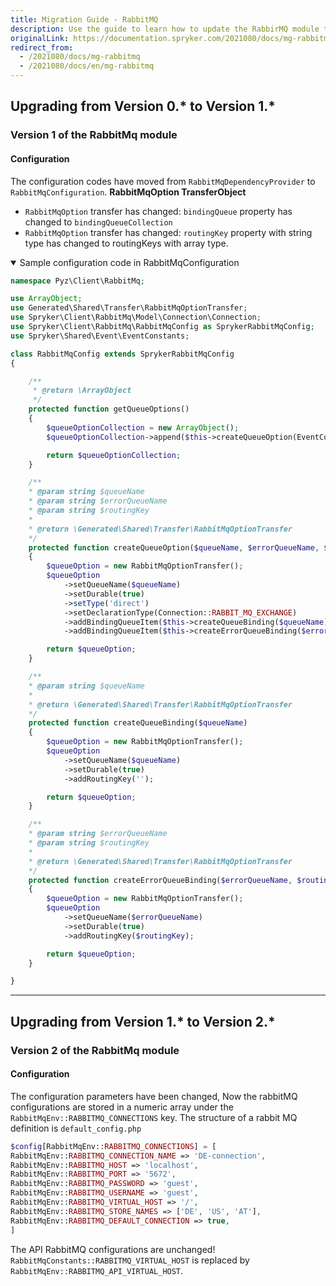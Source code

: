 ```yaml
---
title: Migration Guide - RabbitMQ
description: Use the guide to learn how to update the RabbirMQ module to a newer version.
originalLink: https://documentation.spryker.com/2021080/docs/mg-rabbitmq
redirect_from:
  - /2021080/docs/mg-rabbitmq
  - /2021080/docs/en/mg-rabbitmq
---
```


## Upgrading from Version 0.* to Version 1.*

### Version 1 of the RabbitMq module 

#### Configuration
The configuration codes have moved from `RabbitMqDependencyProvider` to `RabbitMqConfiguration`.
**RabbitMqOption TransferObject**
* `RabbitMqOption` transfer has changed: 
`bindingQueue` property has changed to `bindingQueueCollection`
* `RabbitMqOption` transfer has changed: 
`routingKey` property with string type has changed to routingKeys with array type.

<details open>
<summary>Sample configuration code in RabbitMqConfiguration</summary>

```php
namespace Pyz\Client\RabbitMq;

use ArrayObject;
use Generated\Shared\Transfer\RabbitMqOptionTransfer;
use Spryker\Client\RabbitMq\Model\Connection\Connection;
use Spryker\Client\RabbitMq\RabbitMqConfig as SprykerRabbitMqConfig;
use Spryker\Shared\Event\EventConstants;

class RabbitMqConfig extends SprykerRabbitMqConfig
{

    /**
     * @return \ArrayObject
     */
    protected function getQueueOptions()
    {
        $queueOptionCollection = new ArrayObject();
        $queueOptionCollection->append($this->createQueueOption(EventConstants::EVENT_QUEUE, EventConstants::EVENT_QUEUE_ERROR));

        return $queueOptionCollection;
    }

    /**
    * @param string $queueName
    * @param string $errorQueueName
    * @param string $routingKey
    *
    * @return \Generated\Shared\Transfer\RabbitMqOptionTransfer
    */
    protected function createQueueOption($queueName, $errorQueueName, $routingKey = 'error')
    {
        $queueOption = new RabbitMqOptionTransfer();
        $queueOption
            ->setQueueName($queueName)
            ->setDurable(true)
            ->setType('direct')
            ->setDeclarationType(Connection::RABBIT_MQ_EXCHANGE)
            ->addBindingQueueItem($this->createQueueBinding($queueName))
            ->addBindingQueueItem($this->createErrorQueueBinding($errorQueueName, $routingKey));

        return $queueOption;
    }

    /**
    * @param string $queueName
    *
    * @return \Generated\Shared\Transfer\RabbitMqOptionTransfer
    */
    protected function createQueueBinding($queueName)
    {
        $queueOption = new RabbitMqOptionTransfer();
        $queueOption
            ->setQueueName($queueName)
            ->setDurable(true)
            ->addRoutingKey('');

        return $queueOption;
    }

    /**
    * @param string $errorQueueName
    * @param string $routingKey
    *
    * @return \Generated\Shared\Transfer\RabbitMqOptionTransfer
    */
    protected function createErrorQueueBinding($errorQueueName, $routingKey)
    {
        $queueOption = new RabbitMqOptionTransfer();
        $queueOption
            ->setQueueName($errorQueueName)
            ->setDurable(true)
            ->addRoutingKey($routingKey);

        return $queueOption;
    }

}
```
</details>

***
## Upgrading from Version 1.* to Version 2.*

### Version 2 of the RabbitMq module 

#### Configuration
The configuration parameters have been changed, Now the rabbitMQ configurations are stored in a numeric array under the `RabbitMqEnv::RABBITMQ_CONNECTIONS`  key. The structure of a rabbit MQ definition is `default_config.php`

```php
$config[RabbitMqEnv::RABBITMQ_CONNECTIONS] = [
RabbitMqEnv::RABBITMQ_CONNECTION_NAME => 'DE-connection',
RabbitMqEnv::RABBITMQ_HOST => 'localhost',
RabbitMqEnv::RABBITMQ_PORT => '5672',
RabbitMqEnv::RABBITMQ_PASSWORD => 'guest',
RabbitMqEnv::RABBITMQ_USERNAME => 'guest',
RabbitMqEnv::RABBITMQ_VIRTUAL_HOST => '/',
RabbitMqEnv::RABBITMQ_STORE_NAMES => ['DE', 'US', 'AT'],
RabbitMqEnv::RABBITMQ_DEFAULT_CONNECTION => true,
]
```

The API RabbitMQ configurations are unchanged!
`RabbitMqConstants::RABBITMQ_VIRTUAL_HOST` is replaced by `RabbitMqEnv::RABBITMQ_API_VIRTUAL_HOST`.

